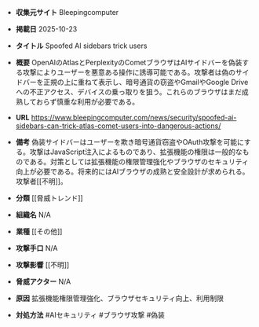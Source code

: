 - **収集元サイト**
Bleepingcomputer

- **掲載日**
2025-10-23

- **タイトル**
Spoofed AI sidebars trick users

- **概要**
OpenAIのAtlasとPerplexityのCometブラウザはAIサイドバーを偽装する攻撃によりユーザーを悪意ある操作に誘導可能である。攻撃者は偽のサイドバーを正規の上に重ねて表示し、暗号通貨の窃盗やGmailやGoogle Driveへの不正アクセス、デバイスの乗っ取りを狙う。これらのブラウザはまだ成熟しておらず慎重な利用が必要である。

- **URL**
https://www.bleepingcomputer.com/news/security/spoofed-ai-sidebars-can-trick-atlas-comet-users-into-dangerous-actions/

- **備考**
偽装サイドバーはユーザーを欺き暗号通貨窃盗やOAuth攻撃を可能にする。攻撃はJavaScript注入によるものであり、拡張機能の権限は一般的なものである。対策としては拡張機能の権限管理強化やブラウザのセキュリティ向上が必要である。将来的にはAIブラウザの成熟と安全設計が求められる。攻撃者[[不明]]。

- **分類**
[[脅威トレンド]]

- **組織名**
N/A

- **業種**
[[その他]]

- **攻撃手口**
N/A

- **攻撃影響**
[[不明]]

- **脅威アクター**
N/A

- **原因**
拡張機能権限管理強化、ブラウザセキュリティ向上、利用制限

- **対処方法**
#AIセキュリティ #ブラウザ攻撃 #偽装
